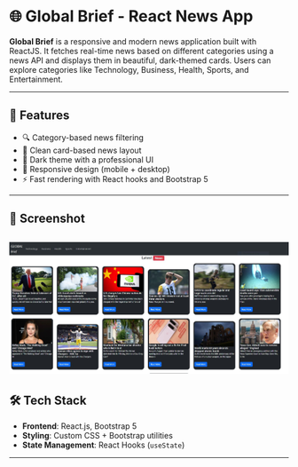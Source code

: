 # 🌐 Global Brief - React News App

**Global Brief** is a responsive and modern news application built with ReactJS. It fetches real-time news based on different categories using a news API and displays them in beautiful, dark-themed cards. Users can explore categories like Technology, Business, Health, Sports, and Entertainment.

---

## 🚀 Features

- 🔍 Category-based news filtering
- 📰 Clean card-based news layout
- 🌙 Dark theme with a professional UI
- 📱 Responsive design (mobile + desktop)
- ⚡ Fast rendering with React hooks and Bootstrap 5

---

## 📸 Screenshot
![HomePage](public/newsapp.JPG)
---

## 🛠️ Tech Stack

- **Frontend**: React.js, Bootstrap 5
- **Styling**: Custom CSS + Bootstrap utilities
- **State Management**: React Hooks (`useState`)

---


